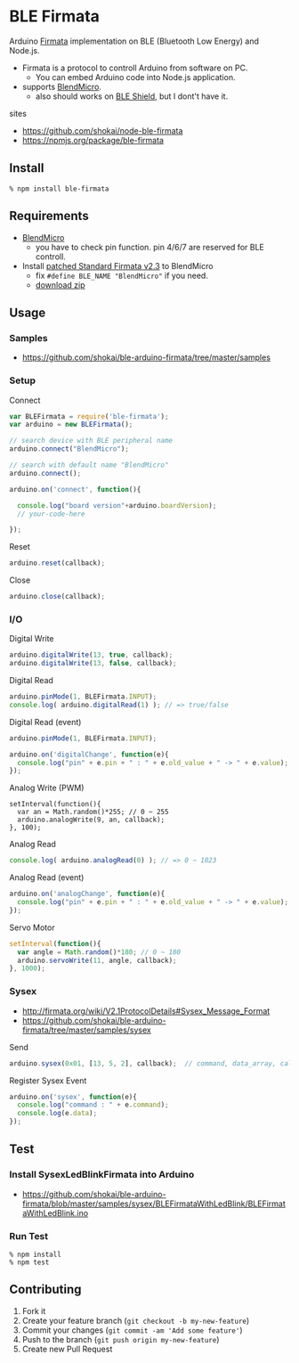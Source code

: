 BLE Firmata
===========
Arduino [Firmata](http://firmata.org) implementation on BLE (Bluetooth Low Energy) and Node.js.

- Firmata is a protocol to controll Arduino from software on PC.
  - You can embed Arduino code into Node.js application.
- supports [BlendMicro](http://redbearlab.squarespace.com/blendmicro/).
  - also should works on [BLE Shield](http://redbearlab.squarespace.com/bleshield/), but I dont't have it.


sites

- https://github.com/shokai/node-ble-firmata
- https://npmjs.org/package/ble-firmata


Install
-------

    % npm install ble-firmata


Requirements
------------

- [BlendMicro](http://redbearlab.squarespace.com/blendmicro)
  - you have to check pin function. pin 4/6/7 are reserved for BLE controll.
- Install [patched Standard Firmata v2.3](./firmware/BLEFirmataSketch/BLEFirmataSketch.ino) to BlendMicro
  - fix `#define BLE_NAME "BlendMicro"` if you need.
  - [download zip](https://github.com/shokai/node-ble-firmata/archive/master.zip)


Usage
-----

### Samples

- https://github.com/shokai/ble-arduino-firmata/tree/master/samples


### Setup

Connect
```javascript
var BLEFirmata = require('ble-firmata');
var arduino = new BLEFirmata();

// search device with BLE peripheral name
arduino.connect("BlendMicro");

// search with default name "BlendMicro"
arduino.connect();

arduino.on('connect', function(){

  console.log("board version"+arduino.boardVersion);
  // your-code-here

});
```

Reset
```javascript
arduino.reset(callback);
```

Close
```javascript
arduino.close(callback);
```


### I/O

Digital Write
```javascript
arduino.digitalWrite(13, true, callback);
arduino.digitalWrite(13, false, callback);
```

Digital Read
```javascript
arduino.pinMode(1, BLEFirmata.INPUT);
console.log( arduino.digitalRead(1) ); // => true/false
```

Digital Read (event)
```javascript
arduino.pinMode(1, BLEFirmata.INPUT);

arduino.on('digitalChange', function(e){
  console.log("pin" + e.pin + " : " + e.old_value + " -> " + e.value);
});
```

Analog Write (PWM)
```
setInterval(function(){
  var an = Math.random()*255; // 0 ~ 255
  arduino.analogWrite(9, an, callback);
}, 100);
```

Analog Read
```javascript
console.log( arduino.analogRead(0) ); // => 0 ~ 1023
```

Analog Read (event)
```javascript
arduino.on('analogChange', function(e){
  console.log("pin" + e.pin + " : " + e.old_value + " -> " + e.value);
});
```

Servo Motor
```javascript
setInterval(function(){
  var angle = Math.random()*180; // 0 ~ 180
  arduino.servoWrite(11, angle, callback);
}, 1000);
```

### Sysex

- http://firmata.org/wiki/V2.1ProtocolDetails#Sysex_Message_Format
- https://github.com/shokai/ble-arduino-firmata/tree/master/samples/sysex

Send
```javascript
arduino.sysex(0x01, [13, 5, 2], callback);  // command, data_array, callback
```

Register Sysex Event
```javascript
arduino.on('sysex', function(e){
  console.log("command : " + e.command);
  console.log(e.data);
});
```


Test
----

### Install SysexLedBlinkFirmata into Arduino

* https://github.com/shokai/ble-arduino-firmata/blob/master/samples/sysex/BLEFirmataWithLedBlink/BLEFirmataWithLedBlink.ino


### Run Test

    % npm install
    % npm test


Contributing
------------
1. Fork it
2. Create your feature branch (`git checkout -b my-new-feature`)
3. Commit your changes (`git commit -am 'Add some feature'`)
4. Push to the branch (`git push origin my-new-feature`)
5. Create new Pull Request
